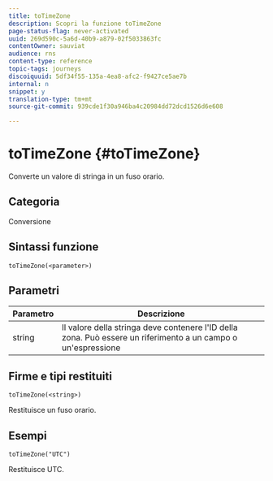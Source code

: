 ```yaml
---
title: toTimeZone
description: Scopri la funzione toTimeZone
page-status-flag: never-activated
uuid: 269d590c-5a6d-40b9-a879-02f5033863fc
contentOwner: sauviat
audience: rns
content-type: reference
topic-tags: journeys
discoiquuid: 5df34f55-135a-4ea8-afc2-f9427ce5ae7b
internal: n
snippet: y
translation-type: tm+mt
source-git-commit: 939cde1f30a946ba4c20984dd72dcd1526d6e608

---
```



# toTimeZone {#toTimeZone}

Converte un valore di stringa in un fuso orario.

## Categoria

Conversione

## Sintassi funzione

`toTimeZone(<parameter>)`

## Parametri

| Parametro | Descrizione |
|--- |--- |
| string | Il valore della stringa deve contenere l&#39;ID della zona. Può essere un riferimento a un campo o un&#39;espressione |

## Firme e tipi restituiti

`toTimeZone(<string>)`

Restituisce un fuso orario.

## Esempi

`toTimeZone("UTC")`

Restituisce UTC.
